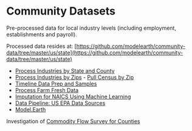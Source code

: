# Community Datasets

Pre-processed data for local industry levels (including employment, establishments and payroll).

Processed data resides at:
[https://github.com/modelearth/community-data/tree/master/us/state](https://github.com/modelearth/community-data/tree/master/us/state) <span class="local" style="display:none">- <a href="us/state">view on localhost</a></span>

- [Process Industries by State and County](process/python/bea)
- [Process Industries by Zips](process/naics/) - [Pull Census by Zip](/zip/io/#zip=30318)
- [Timeline Data Prep and Samples](/data-pipeline/timelines/prep/all/)
- [Process Farm Fresh Data](process/python/farmfresh/)
- [Imputation for NAICS Using Machine Learning](/machine-learning/) 
- [Data Pipeline: US EPA Data Sources](/data-pipeline/)
- [Model.Earth](https://model.earth)

Investigation of [Commodity Flow Survey for Counties](https://github.com/modelearth/commodity-flow-survey)